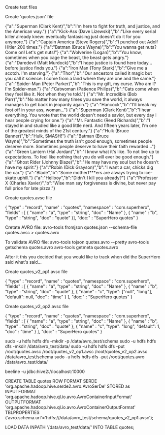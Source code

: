 Create test files

Create 'quotes.json' file

{"a":"Superman (Clark Kent)","b":"I'm here to fight for truth, and justice, and the American way."}
{"a":"Kick-Ass (Dave Lizewski)","b":"Like every serial killer already knew: eventually fantasising just doesn't do it for you anymore."}
{"a":"Captain America (Steve Rogers)","b":"I punched out Adolf Hitler 200 times."}
{"a":"Batman (Bruce Wayne)","b":"You wanna get nuts? Come on! Let's get nuts!"}
{"a":"Wolverine (Logan)","b":"You know, sometimes when you cage the beast, the beast gets angry."}
{"a":"Daredevil (Matt Murdock)","b":"I hope justice is found here today... before justice finds you."}
{"a":"Iron Man (Tony Stark)","b":"Give me a scotch. I'm starving."}
{"a":"Thor","b":"Our ancestors called it magic but you call it science. I come from a land where they are one and the same."}
{"a":"Spider-Man (Peter Parker)","b":"This is my gift, my curse. Who am I? I'm Spider-man."}
{"a":"Catwoman (Patience Philips)","b":"Cats come when they feel like it. Not when they're told."}
{"a":"Mr. Incredible (Bob Parr)","b":"No matter how many times you save the world, it always manages to get back in jeopardy again."}
{"a":"Hancock","b":"I'll break my foot off in your ass, woman..."}
{"a":"Superman (Clark Kent)","b":"I hear everything. You wrote that the world doesn't need a savior, but every day I hear people crying for one."}
{"a":"Mr. Fantastic (Reed Richards)","b":"I stayed in and studied like a good little nerd. And fifteen years later, I'm one of the greatest minds of the 21st century."}
{"a":"Hulk (Bruce Banner)","b":"Hulk, SMASH!"}
{"a":"Batman (Bruce Wayne)","b":"Sometimes the truth isn't good enough, sometimes people deserve more. Sometimes people deserve to have their faith rewarded..."}
{"a":"Green Lantern (Hal Jordan)","b":"I know what it's like. To not live up to expectations. To feel like nothing that you do will ever be good enough."}
{"a":"Ghost Rider (Johnny Blaze)","b":"He may have my soul but he doesn't have my spirit."}
{"a":"Robin (Dick Grayson)","b":"I want a car, chicks dig the car."}
{"a":"Blade","b":"Some motherf***ers are always trying to ice-skate uphill."}
{"a":"Hellboy","b":"Didn't I kill you already?"}
{"a":"Professor X (Charles Xavier)","b":"Wise man say forgiveness is divine, but never pay full price for late pizza."}



Create quotes.avsc file

{
"type" : "record",
"name" : "quotes",
"namespace" : "com.superhero",
"fields" : [ {
"name" : "a",
"type" : "string",
"doc" : "Name"
}, {
"name" : "b",
"type" : "string",
"doc" : "quote"
}],
"doc:" : "SuperHero quotes"
}


Cretate AVRO file:
avro-tools fromjson quotes.json --schema-file quotes.avsc > quotes.avro

To validate AVRO file:
avro-tools tojson quotes.avro --pretty
avro-tools getschema quotes.avro
avro-tools getmeta quotes.avro


After it this you decided that you would like to track when did the SuperHero said what's said...

Create quotes_v2_op1.avsc file

{
"type" : "record",
"name" : "quotes",
"namespace" : "com.superhero",
"fields" : [ {
"name" : "a",
"type" : "string",
"doc" : "Name"
}, {
"name" : "b",
"type" : "string",
"doc" : "quote"
}, {
"name" : "c",
"type": ["null", "long"],
"default": null,
"doc" : "time"
} ],
"doc:" : "SuperHero quotes"
}

Create quotes_v2_op2.avsc file

{
"type" : "record",
"name" : "quotes",
"namespace" : "com.superhero",
"fields" : [ {
"name" : "a",
"type" : "string",
"doc" : "Name"
}, {
"name" : "b",
"type" : "string",
"doc" : "quote"
}, {
"name" : "c",
"type": "long",
"default": 1,
"doc" : "time"
} ],
"doc:" : "SuperHero quotes"
}


sudo -u hdfs hdfs dfs -mkdir -p /data/avro_test/schema
sudo -u hdfs hdfs dfs -mkdir /data/avro_test/data/
sudo -u hdfs hdfs dfs -put /root/quotes.avsc /root/quotes_v2_op1.avsc /root/quotes_v2_op2.avsc /data/avro_test/schema
sudo -u hdfs hdfs dfs -put /root/quotes.avro /data/avro_test/data/


beeline -u jdbc:hive2://localhost:10000


CREATE TABLE quotes
ROW FORMAT SERDE 'org.apache.hadoop.hive.serde2.avro.AvroSerDe'
STORED as INPUTFORMAT 'org.apache.hadoop.hive.ql.io.avro.AvroContainerInputFormat'
OUTPUTFORMAT 'org.apache.hadoop.hive.ql.io.avro.AvroContainerOutputFormat'
TBLPROPERTIES ('avro.schema.url'='hdfs:///data/avro_test/schema/quotes_v2_op1.avsc');

LOAD DATA
INPATH '/data/avro_test/data/'
INTO TABLE quotes;




